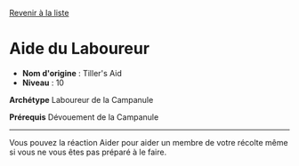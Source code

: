 [Revenir à la liste](..)

# Aide du Laboureur

 * **Nom d'origine** : Tiller's Aid
 * **Niveau** : 10


<p><strong>Archétype</strong> Laboureur de la Campanule</p>
<p><strong>Prérequis</strong> Dévouement de la Campanule</p>
<hr>
<p>Vous pouvez la réaction Aider pour aider un membre de votre récolte même si vous ne vous êtes pas préparé à le faire.</p>